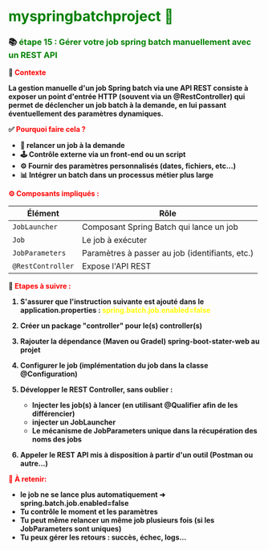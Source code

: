 # <font color=green> myspringbatchproject 🎯 </font>

<b>

### 📚 <font color=green> étape 15 : Gérer votre job spring batch manuellement avec un REST API  </font>

🧠 <font color=red> Contexte </font>

La gestion manuelle d'un job Spring batch via une API REST consiste à exposer un point d'entrée HTTP (souvent via un @RestController)
qui permet de déclencher un job batch à la demande, en lui passant éventuellement des paramètres dynamiques.


✅ <font color=red> Pourquoi faire cela ?</font>

* 🔁 relancer un job à la demande 
* 🕹️ Contrôle externe via un front-end ou un script 
* ⚙️ Fournir des paramètres personnalisés (dates, fichiers, etc...)
* 📊 Intégrer un batch dans un processus métier plus large

<font color=red>⚙️ Composants impliqués : </font>

| Élément           | Rôle                                            |
|-------------------|-------------------------------------------------|
| `JobLauncher`     | Composant Spring Batch qui lance un job         |
| `Job`             | Le job à exécuter                               |
| `JobParameters`   | Paramètres à passer au job (identifiants, etc.) |
| `@RestController` | Expose l'API REST                               |


🧾 <font color=red> Etapes à suivre : </font>

1. S'assurer que l'instruction suivante est ajouté dans le application.properties : <font color=yellow> spring.batch.job.enabled=false </font>


2. Créer un package "controller" pour le(s) controller(s)


3. Rajouter la dépendance (Maven ou Gradel) spring-boot-stater-web au projet


4. Configurer le job (implémentation du job dans la classe @Configuration)


5. Développer le REST Controller, sans oublier : 

    * Injecter les job(s) à lancer (en utilisant @Qualifier afin de les différencier) 
    * injecter un JobLauncher 
    * Le mécanisme de JobParameters unique dans la récupération des noms des jobs


6. Appeler le REST API mis à disposition à partir d'un outil (Postman ou autre...)


<font color=red> 📌 À retenir: </font>

* le job ne se lance plus automatiquement ➜ spring.batch.job.enabled=false
* Tu contrôle le moment et les paramètres 
* Tu peut même relancer un même job plusieurs fois (si les JobParameters sont uniques)
* Tu peux gérer les retours : succès, échec, logs...